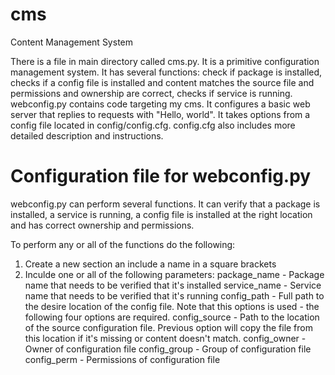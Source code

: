 # cms
Content Management System

There is a file in main directory called cms.py. It is a primitive configuration management system. 
It has several functions: check if package is installed, checks if a config file is installed and content matches the source file and permissions and ownership are correct, checks if service is running. 
webconfig.py contains code targeting my cms. It configures a basic web server that replies to requests with "Hello, world". It takes options from a config file located in config/config.cfg.
config.cfg also includes more detailed description and instructions.


# Configuration file for webconfig.py



webconfig.py can perform several functions. It can verify that a package is installed, a service is running, 
a config file is installed at the right location and has correct ownership and permissions.

To perform any or all of the functions do the following:
1. Create a new section an include a name in a square brackets
2. Inculde one or all of the following parameters:
   package_name - Package name that needs to be verified that it's installed
   service_name - Service name that needs to be verified that it's running
   config_path - Full path to the desire location of the config file. Note that this options is used - the following four options are required.
   config_source - Path to the location of the source configuration file. Previous option will copy the file from this location if it's missing or content doesn't match. 
   config_owner - Owner of configuration file
   config_group - Group of configuration file
   config_perm - Permissions of configuration file
